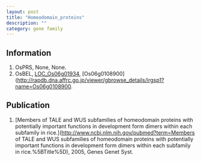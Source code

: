 ```yaml
---
layout: post
title: "Homeodomain_proteins"
description: ""
category: gene family
---
```


## Information
1. OsPRS, None, None.
2. OsBEL, [LOC_Os06g01934](http://rice.plantbiology.msu.edu/cgi-bin/ORF_infopage.cgi?orf=LOC_Os06g01934), [Os06g0108900](http://rapdb.dna.affrc.go.jp/viewer/gbrowse_details/irgsp1?name=Os06g0108900.

## Publication
1. [Members of TALE and WUS subfamilies of homeodomain proteins with potentially important functions in development form dimers within each subfamily in rice.](http://www.ncbi.nlm.nih.gov/pubmed?term=Members of TALE and WUS subfamilies of homeodomain proteins with potentially important functions in development form dimers within each subfamily in rice.%5BTitle%5D), 2005, Genes Genet Syst.


